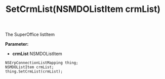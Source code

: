 ﻿---
uid: crmscript_ref_NSErpConnectionListMapping_SetCrmList
title: SetCrmList(NSMDOListItem crmList)
intellisense: NSErpConnectionListMapping.SetCrmList
keywords: NSErpConnectionListMapping, GetCrmList
so.topic: reference
---

The SuperOffice listItem

**Parameter:** 
 - **crmList** NSMDOListItem

```crmscript
NSErpConnectionListMapping thing;
NSMDOListItem crmList;
thing.SetCrmList(crmList);
```

